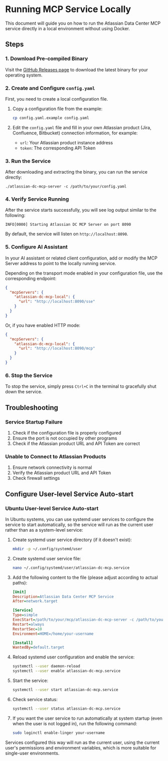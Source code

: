 # Running MCP Service Locally

This document will guide you on how to run the Atlassian Data Center MCP service directly in a local environment without using Docker.

## Steps

### 1. Download Pre-compiled Binary

Visit the [GitHub Releases page](https://github.com/step-chen/atlassian-dc-mcp-go/releases) to download the latest binary for your operating system.

### 2. Create and Configure `config.yaml`

First, you need to create a local configuration file.

1. Copy a configuration file from the example:
   ```bash
   cp config.yaml.example config.yaml
   ```

2. Edit the `config.yaml` file and fill in your own Atlassian product (Jira, Confluence, Bitbucket) connection information, for example:
   - `url`: Your Atlassian product instance address
   - `token`: The corresponding API Token

### 3. Run the Service

After downloading and extracting the binary, you can run the service directly:
```
./atlassian-dc-mcp-server -c /path/to/your/config.yaml
```

### 4. Verify Service Running

After the service starts successfully, you will see log output similar to the following:

```
INFO[0000] Starting Atlassian DC MCP Server on port 8090
```

By default, the service will listen on `http://localhost:8090`.

### 5. Configure AI Assistant

In your AI assistant or related client configuration, add or modify the MCP Server address to point to the locally running service.

Depending on the transport mode enabled in your configuration file, use the corresponding endpoint:

```json
{
  "mcpServers": {
    "atlassian-dc-mcp-local": {
      "url": "http://localhost:8090/sse"
    }
  }
}
```

Or, if you have enabled HTTP mode:

```json
{
  "mcpServers": {
    "atlassian-dc-mcp-local": {
      "url": "http://localhost:8090/mcp"
    }
  }
}
```

### 6. Stop the Service

To stop the service, simply press `Ctrl+C` in the terminal to gracefully shut down the service.

## Troubleshooting

### Service Startup Failure

1. Check if the configuration file is properly configured
2. Ensure the port is not occupied by other programs
3. Check if the Atlassian product URL and API Token are correct

### Unable to Connect to Atlassian Products

1. Ensure network connectivity is normal
2. Verify the Atlassian product URL and API Token
3. Check firewall settings

## Configure User-level Service Auto-start

### Ubuntu User-level Service Auto-start

In Ubuntu systems, you can use systemd user services to configure the service to start automatically, so the service will run as the current user rather than as a system-level service:

1. Create systemd user service directory (if it doesn't exist):
   ```bash
   mkdir -p ~/.config/systemd/user
   ```

2. Create systemd user service file:
   ```bash
   nano ~/.config/systemd/user/atlassian-dc-mcp.service
   ```

3. Add the following content to the file (please adjust according to actual paths):
   ```ini
   [Unit]
   Description=Atlassian Data Center MCP Service
   After=network.target

   [Service]
   Type=simple
   ExecStart=/path/to/your/mcp/atlassian-dc-mcp-server -c /path/to/your/mcp/config.yaml
   Restart=always
   RestartSec=10
   Environment=HOME=/home/your-username

   [Install]
   WantedBy=default.target
   ```

4. Reload systemd user configuration and enable the service:
   ```bash
   systemctl --user daemon-reload
   systemctl --user enable atlassian-dc-mcp.service
   ```

5. Start the service:
   ```bash
   systemctl --user start atlassian-dc-mcp.service
   ```

6. Check service status:
   ```bash
   systemctl --user status atlassian-dc-mcp.service
   ```

7. If you want the user service to run automatically at system startup (even when the user is not logged in), run the following command:
   ```bash
   sudo loginctl enable-linger your-username
   ```

Services configured this way will run as the current user, using the current user's permissions and environment variables, which is more suitable for single-user environments.